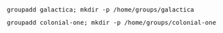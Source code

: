 <pre> groupadd galactica; mkdir -p /home/groups/galactica</pre>
<pre> groupadd colonial-one; mkdir -p /home/groups/colonial-one </pre>

